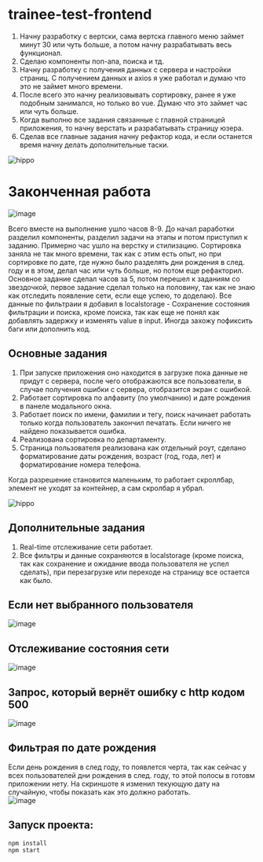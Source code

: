 # trainee-test-frontend
1. Начну разработку с вертски, сама вертска главного меню займет минут 30 или чуть больше, а потом начну разрабатывать весь функционал. <br>
2. Сделаю компоненты поп-апа, поиска и тд. <br>
3. Начну разработку с получения данных с сервера и настройки страниц. С получением данных и axios я уже работал и думаю что это не займет много времени. <br>
4. После всего это начну реализовывать сортировку, ранее я уже подобным занимался, но только во vue. Думаю что это займет час или чуть больше. <br>
5. Когда выполню все задания связанные с главной страницей приложения, то начну верстать и разрабатывать страницу юзера. <br>
6. Сделав все главные задания начну рефактор кода, и если останется время начну делать дополнительные таски. <br>


![hippo](https://psv4.userapi.com/c235131/u214573826/docs/d25/53bf484240e3/appKodeDemo.gif?extra=m21B5R1QkTRc9hg8vd16ePAcbk2yp1jGRR3xUzpj6cHmWGhXCcfWKOY1jdxeb_15N132wIaTklYEt9hGmDFpTGNwtr8C37CdelgUB3KelhNkWby9mZMl6bnFXI22BL2ief4X3wWcsReNTy1jFR_4aO90zxg)

# Законченная работа

![image](https://user-images.githubusercontent.com/105386597/194301290-555c7e26-299e-48f2-8729-432e3ab82c5c.png)

Всего вместе на выполнение ушло часов 8-9. До начал раработки разделил компоненты, разделил задачи на этапы и потом приступил к заданию. Примерно час ушло на верстку и стилизацию. Сортировка заняла не так много времени, так как с этим есть опыт, но при сортировке по дате, где нужно было разделять дни рождения в след. году и в этом, делал час или чуть больше, но потом еще рефакторил. Основное задание сделал часов за 5, потом перешел к заданиям со звездочкой, первое задание сделал только на половину, так как не знаю как отследить появление сети, если еще успею, то доделаю). Все данные по фильтраии я добавил в localstorage - Сохранение состояния фильтрации и поиска, кроме поиска, так как еще не понял как добавлять задержку и изменять value в input. Иногда захожу пофиксить баги или дополнить код.

## Основные задания

1. При запуске приложения оно находится в загрузке пока данные не придут с сервера, после чего отображаются все пользователи, в случае получения ошибки с сервера, отобразится экран с ошибкой. <br>
2. Работает сортировка по алфавиту (по умолчанию) и дате рождения в панеле модального окна. <br>
3. Работает поиск по имени, фамилии и тегу, поиск начинает работать только когда пользователь закончил печатать. Если ничего не найдено показывается ошибка. <br>
4. Реализована сортировка по департаменту. <br>
5. Страница пользователя реализована как отдельный роут, сделано форматирование даты рождения, возраст (год, года, лет) и форматирование номера телефона. <br>

Когда разрешение становится маленьким, то работает скроллбар, элемент не уходят за контейнер, а сам скролбар я убрал. <br>

![hippo](https://psv4.userapi.com/c237331/u214573826/docs/d42/53be57299c51/2022-10-11_17-47-26.gif?extra=0ots0Aiwp1KEE5-BakK01TjcRyECxSC7oI93v3vi5P9AHROJ52n9NetDNg27vZbaJroTybNzFNsyz7Jbe2wMt7H2wV-EBd8mfwPO-Jfh1pOZjiI8CRX-Y8YtLN2-anJe-jW79fzgmutl22PLQ63RB-fJzQ)

## Дополнительные задания

1. Real-time отслеживание сети работает.
2. Все фильтры и данные сохраняются в localstorage (кроме поиска, так как сохранение и ожидание ввода пользователя не успел сделать), при перезагрузке или переходе на страницу все остается как было.

## Если нет выбранного пользователя
![image](https://user-images.githubusercontent.com/105386597/194309762-73a98c2b-406f-4aee-890b-cb9d65421918.png)

## Отслеживание состояния сети
![image](https://user-images.githubusercontent.com/105386597/194310293-b956061a-61b4-40ba-9890-3612ae88ef44.png)

## Запрос, который вернёт ошибку с http кодом 500
![image](https://user-images.githubusercontent.com/105386597/194310442-7aa6b386-049a-49d5-a876-53a7b78be1ef.png)

## Фильтрая по дате рождения
Если день рождения в след году, то появлется черта, так как сейчас у всех пользователей дни рождения в след. году, то этой полосы в готовм приложении нету.
На скриншоте я изменил текующую дату на случайную, чтобы показать как это должно работать. <br>
![image](https://user-images.githubusercontent.com/105386597/194573089-657d02c9-f0f4-4af5-93d9-b6ff4c8ffb24.png)

## Запуск проекта:
```
npm install
npm start
```
